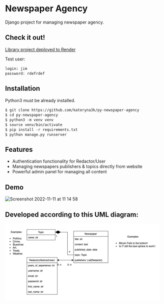 # Newspaper Agency
Django project for managing newspaper agency.

## Check it out!

[Library project deployed to Render](https://newspaper-agency-1ohe.onrender.com/)

Test user:

```
login: jim
password: rdefrdef
```


## Installation

Python3 must be already installed.

```shell
$ git clone https://github.com/kateryna3k/py-newspaper-agency
$ cd py-newspaper-agency
$ python3 -m venv venv
$ source venv/bin/activate
$ pip install -r requirements.txt
$ python manage.py runserver
```

## Features

* Authentication functionality for Redactor/User
* Managing newspapers publishers & topics directly from website
* Powerful admin panel for managing all content


## Demo
<img width="1440" alt="Screenshot 2022-11-11 at 11 14 58" src="https://user-images.githubusercontent.com/111740601/201469957-0316eb98-68a8-45d2-96e5-48cfd127c1cb.png">


## Developed according to this UML diagram:
![img.png](img.png)
